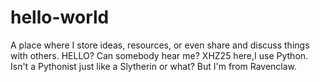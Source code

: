 # hello-world
A place where I store ideas, resources, or even share and discuss things with others.
HELLO?
Can somebody hear me?
XHZ25 here,I use Python.
Isn't a Pythonist just like a Slytherin or what?
But I'm from Ravenclaw.
